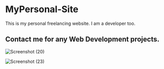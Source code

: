 # MyPersonal-Site
This is my personal freelancing website. I am a developer too.
## Contact me for any Web Development projects. 



![Screenshot (20)](https://user-images.githubusercontent.com/72149664/94796609-a3391080-03fc-11eb-972f-87c208e2a0f4.png)

![Screenshot (23)](https://user-images.githubusercontent.com/72149664/94796595-9f0cf300-03fc-11eb-8816-6a7b9b2aa802.png)
